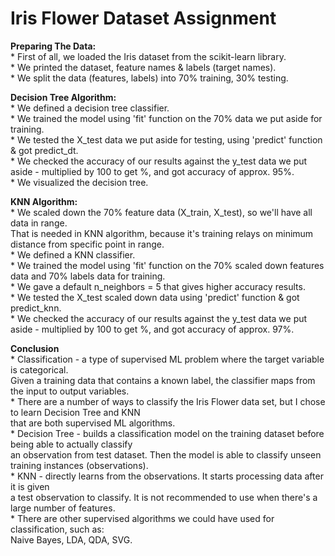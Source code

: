 # Iris Flower Dataset Assignment

**Preparing The Data:**  
    * First of all, we loaded the Iris dataset from the scikit-learn library.  
    * We printed the dataset, feature names & labels (target names).  
    * We split the data (features, labels) into 70% training, 30% testing.  

**Decision Tree Algorithm:**  
    * We defined a decision tree classifier.  
    * We trained the model using 'fit' function on the 70% data we put aside for training.  
    * We tested the X_test data we put aside for testing, using 'predict' function & got predict_dt.  
    * We checked the accuracy of our results against the y_test data we put aside - multiplied by 100 to get %,
      and got accuracy of approx. 95%.  
    * We visualized the decision tree.  

**KNN Algorithm:**  
    * We scaled down the 70% feature data (X_train, X_test), so we'll have all data in range.  
       That is needed in KNN algorithm, because it's training relays on minimum distance from specific point in range.  
    * We defined a KNN classifier.  
    * We trained the model using 'fit' function on the 70% scaled down features data and 70% labels data for training.  
    * We gave a default n_neighbors = 5 that gives higher accuracy results.  
    * We tested the X_test scaled down data using 'predict' function & got predict_knn.   
    * We checked the accuracy of our results against the y_test data we put aside - multiplied by 100 to get %,
      and got accuracy of approx. 97%.  
      
**Conclusion**  
    * Classification - a type of supervised ML problem where the target variable is categorical.   
        Given a training data that contains a known label, the classifier maps from the input to output variables.   
    * There are a number of ways to classify the Iris Flower data set, but I chose to learn Decision Tree and KNN  
       that are both supervised ML algorithms.   
    * Decision Tree - builds a classification model on the training dataset before being able to actually classify   
       an observation from test dataset. Then the model is able to classify unseen training instances (observations).        
    * KNN - directly learns from the observations. It starts processing data after it is given  
       a test observation to classify. It is not recommended to use when there's a large number of features.  
    * There are other supervised algorithms we could have used for classification, such as:  
       Naive Bayes, LDA, QDA, SVG.  
